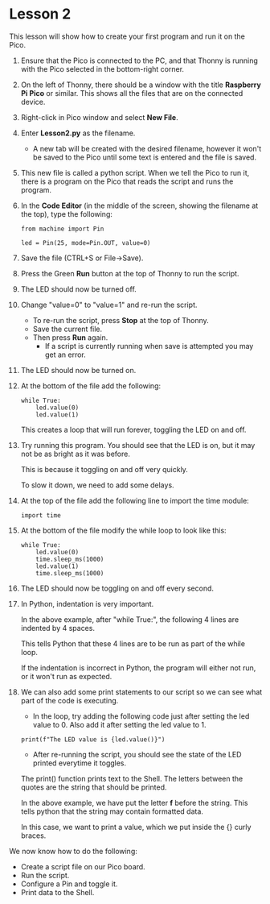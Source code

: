


# Lesson 2
This lesson will show how to create your first program and run it on the Pico.

1. Ensure that the Pico is connected to the PC, and that Thonny is running with the Pico selected in the bottom-right corner.
0. On the left of Thonny, there should be a window with the title __Raspberry Pi Pico__ or similar. This shows all the files that are on the connected device.
0. Right-click in Pico window and select __New File__.
0. Enter __Lesson2.py__ as the filename.
    - A new tab will be created with the desired filename, however it won't be saved to the Pico until some text is entered and the file is saved.
0. This new file is called a python script. When we tell the Pico to run it, there is a program on the Pico that reads the script and runs the program.
0. In the __Code Editor__ (in the middle of the screen, showing the filename at the top), type the following:
    
    ```
    from machine import Pin

    led = Pin(25, mode=Pin.OUT, value=0)
    ```
0. Save the file (CTRL+S or File->Save).
0. Press the Green __Run__ button at the top of Thonny to run the script.
0. The LED should now be turned off.
0. Change "value=0" to "value=1" and re-run the script.
    - To re-run the script, press __Stop__ at the top of Thonny.
    - Save the current file.
    - Then press __Run__ again.
        - If a script is currently running when save is attempted you may get an error.
0. The LED should now be turned on.
0. At the bottom of the file add the following:

    ```
    while True:
        led.value(0)
        led.value(1)
    ```

    This creates a loop that will run forever, toggling the LED on and off.
0. Try running this program. You should see that the LED is on, but it may not be as bright as it was before.
    
    This is because it toggling on and off very quickly.

    To slow it down, we need to add some delays.
0. At the top of the file add the following line to import the time module:
    
    ```
    import time
    ```
0. At the bottom of the file modify the while loop to look like this:

    ```
    while True:
        led.value(0)
        time.sleep_ms(1000)
        led.value(1)
        time.sleep_ms(1000)
    ```
0. The LED should now be toggling on and off every second.
0. In Python, indentation is very important.

    In the above example, after "while True:", the following 4 lines are indented by 4 spaces.

    This tells Python that these 4 lines are to be run as part of the while loop.

    If the indentation is incorrect in Python, the program will either not run, or it won't run as expected.
0. We can also add some print statements to our script so we can see what part of the code is executing.
    - In the loop, try adding the following code just after setting the led value to 0. Also add it after setting the led value to 1.

    ```
    print(f"The LED value is {led.value()}")
    ```
    - After re-running the script, you should see the state of the LED printed everytime it toggles.

    The print() function prints text to the Shell. The letters between the quotes are the string that should be printed.

    In the above example, we have put the letter __f__ before the string. This tells python that the string may contain formatted data.

    In this case, we want to print a value, which we put inside the {} curly braces.

We now know how to do the following:
- Create a script file on our Pico board.
- Run the script.
- Configure a Pin and toggle it.
- Print data to the Shell.